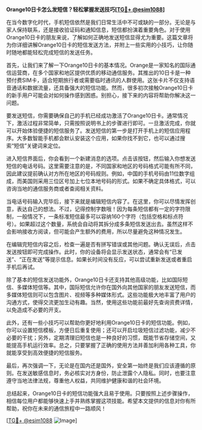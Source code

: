 **Orange10日卡怎么发短信？轻松掌握发送技巧[[TG💪+ @esim1088](https://t.me/s/esim1088)]**

在当今数字化时代，手机短信依然是我们日常生活中不可或缺的一部分。无论是与家人保持联系，还是接收验证码和通知信息，短信都扮演着重要角色。对于使用Orange10日卡的朋友来说，了解如何正确地发送短信显得尤为重要。这篇文章将为你详细讲解Orange10日卡的短信发送方法，并附上一些实用的小技巧，让你随时随地都能轻松完成短信的发送任务。

首先，让我们来了解一下Orange10日卡的基本情况。Orange是一家知名的国际通信运营商，在多个国家和地区提供优质的移动通信服务。其推出的10日卡是一种预付费SIM卡，适合短期旅行者或需要临时通讯的人群使用。这张卡片不仅支持语音通话和数据流量，还具备强大的短信功能。然而，很多初次接触Orange10日卡的新手用户可能会对如何操作感到困惑。别担心，接下来的内容将帮助你解决这一问题。

要发送短信，你需要确保自己的手机已经成功激活了Orange10日卡。通常情况下，激活过程非常简单，只需按照说明书上的步骤进行即可。一旦激活完成，你就可以开始体验便捷的短信服务了。发送短信的第一步是打开手机上的短信应用程序。大多数智能手机都会默认安装这个应用，如果你找不到它，也可以通过搜索“短信”关键词来定位。

进入短信界面后，你会看到一个新建消息的选项。点击该按钮，然后输入你想发送短信的电话号码。这里需要注意的是，不同国家和地区的号码格式可能有所不同，因此建议提前确认对方所在地区的号码规则。例如，中国的手机号码由11位数字组成，而美国则采用三位区号加上七位本地号码的形式。如果不确定具体格式，可以咨询当地的通信服务商或者查阅相关资料。

当电话号码输入完毕后，接下来就是编辑短信内容了。在这里，你可以尽情发挥创意，表达自己的想法。不过，记得控制字数哦！因为每条短信都有一定的字符限制，一般情况下，一条标准短信最多可以容纳160个字符（包括空格和标点符号）。如果超过这个数量，系统会自动将其拆分成多条短信发送出去。虽然这样不会影响接收方阅读，但可能会产生额外的费用，所以尽量避免这种情况发生。

在编辑完短信内容之后，检查一遍是否有拼写错误或其他问题。确认无误后，点击发送按钮即可完成操作。此时，你的设备将会显示发送状态，通常会有“已发送”、“正在发送”等提示信息。如果长时间没有反应，可以尝试重新发送或者重启手机后再试。

除了基本的短信发送功能外，Orange10日卡还支持其他高级功能，比如国际短信、多媒体短信等。其中，国际短信允许你在国外向其他国家的朋友发送短信，而多媒体短信则可以包含图片、视频等多种媒体形式。这些功能极大地丰富了用户的沟通方式，使得交流更加生动有趣。当然，使用这些功能前最好先查询资费详情，以免造成不必要的开支。

此外，还有一些小技巧可以帮助你更好地利用Orange10日卡的短信功能。例如，你可以设置短信模板，方便日后重复使用；还可以开启垃圾短信过滤功能，减少不必要的干扰；另外，定期清理旧短信也是一种良好的习惯，既能节省存储空间，又能提高手机运行效率。总之，只要掌握了正确的使用方法并善加利用各种工具，你就能享受到高效便捷的短信服务。

最后，再次强调一下，无论是在国内还是国外，安全第一始终是我们应该遵循的原则。在发送敏感信息时，务必核实对方身份，防止泄露个人隐私。同时，也要注意遵守当地法律法规，尊重他人权益，共同维护健康和谐的社会环境。

总结起来，Orange10日卡的短信功能强大且易于使用。只要按照上述步骤操作，相信每位用户都能够快速上手并熟练掌握这项技能。希望本文提供的信息对你有所帮助，祝你在未来的通信旅程中一路顺风！

[[TG💪+ @esim1088](https://t.me/s/esim1088) ![Image](https://i.postimg.cc/4NQfJmqS/Snipaste-2025-05-13-00-14-12.png)]
